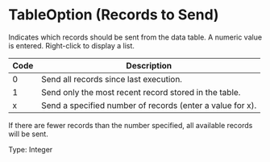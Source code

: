 # TableOption (Records to Send)

Indicates which records should be sent from the data table. A numeric value is entered. Right-click to display a list.

| Code | Description                                               |
| ---- | --------------------------------------------------------- |
| 0    | Send all records since last execution.                    |
| 1    | Send only the most recent record stored in the table.     |
| x    | Send a specified number of records (enter a value for x). |

If there are fewer records than the number specified, all available records will be sent.

Type: Integer
